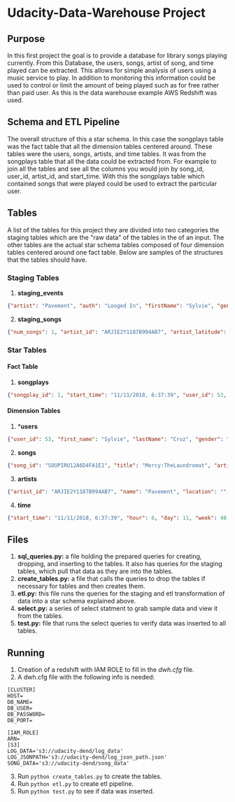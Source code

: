 # Udacity-Data-Warehouse Project

## Purpose
In this first project the goal is to provide a database for library songs playing currently. From this Database, the users, songs, artist of song, and time played can be extracted. This allows for simple analysis of users using a music service to play. In addition to monitoring this information could be used to control or limit the amount of being played such as for free rather than paid user. As this is the data warehouse example AWS Redshift was used.

## Schema and ETL Pipeline
The overall structure of this a star schema. In this case the songplays table was the fact table that all the dimension tables centered around. These tables were the users, songs, artists, and time tables. It was from the songplays table that all the data could be extracted from. For example to join all the tables and see all the columns you would join by song_id, user_id, artist_id, and start_time. With this the songplays table which contained songs that were played could be used to extract the particular user.

## Tables

A list of the tables for this project they are divided into two categories the staging tables which are the "raw data" of the tables in the of an input. The other tables are the actual star schema tables composed of four dimension tables centered around one fact table. Below are samples of the structures that the tables should have.

### Staging Tables

1. **staging_events**
```json
{"artist": "Pavement", "auth": "Looged In", "firstName": "Sylvie", "gender": "F", "itemInSession": 0, "lastName": "Cruz", "length": 99.16036, "level": "free", "location": "Klamath Falls, OR", "method": "PUT", "page": "NextSong", "registration": 1.540266e+12,"sessionId": 345, "song": "Mercy:TheLaundromat", "status": 200, "ts": 1541990258796, "userAgent": "Mozilla/5.0(Macintosh;Intel Mac OSX 10_9_4","userId": 53}
```
2. **staging_songs**
```json
{"num_songs": 1, "artist_id": "ARJIE2Y1187B994AB7", "artist_latitude": null, "artist_longitude": null, "artist_location": "", "artist_name": "Line Renaud", "song_id": "SOUPIRU12A6D4FA1E1", "title": "Der Kleine Dompfaff", "duration": 152.92036, "year": 0}
```

### Star Tables

#### Fact Table

1. **songplays**
```json
{"songplay_id": 1, "start_time": "11/11/2018, 6:37:39", "user_id": 53, "level": "free", "song_id": "SOUPIRU12A6D4FA1E1", "artist_id": "ARJIE2Y1187B994AB7", "session_id": 345, "location": "Klamath Falls, OR", "user_agent": "Mozilla/5.0(Macintosh;Intel Mac OSX 10_9_4"}
```

#### Dimension Tables

1. ***users**
```json
{"user_id": 53, "first_name": "Sylvie", "lastName": "Cruz", "gender": "F", "level": "free"}
```
2. **songs**
```json
{"song_id": "SOUPIRU12A6D4FA1E1", "title": "Mercy:TheLaundromat", "artist_id": "ARJIE2Y1187B994AB7", "year": 0, "duration": 152.92036}
```
3. **artists**
```json
{"artist_id": "ARJIE2Y1187B994AB7", "name": "Pavement", "location": "", "latitude": null, "longitude": null}
```
4. **time**
```json
{"start_time": "11/11/2018, 6:37:39", "hour": 6, "day": 11, "week": 48, "month": 11, "year": 2018, "weekday": 5}
```

## Files

1. **sql_queries.py:** a file holding the prepared queries for creating, dropping, and inserting to the tables. It also has queries for the staging tables, which pull that data as they are into the tables.
2. **create_tables.py:** a file that calls the queries to drop the tables if necessary for tables and then creates them.
3. **etl.py:** this file runs the queries for the staging and etl transformation of data into a star schema explained above.
4. **select.py:** a series of select statment to grab sample data and view it from the tables.
5. **test.py:** file that runs the select queries to verify data was inserted to all tables.

## Running

1. Creation of a redshift with IAM ROLE to fill in the *dwh.cfg* file.
2. A dwh.cfg file with the following info is needed:
```
[CLUSTER]
HOST=
DB_NAME=
DB_USER=
DB_PASSWORD=
DB_PORT=

[IAM_ROLE]
ARN=
[S3]
LOG_DATA='s3://udacity-dend/log_data'
LOG_JSONPATH='s3://udacity-dend/log_json_path.json'
SONG_DATA='s3://udacity-dend/song_data'
```
3. Run ```python create_tables.py``` to create the tables.
4. Run ```python etl.py``` to create etl pipeline.
5. Run ```python test.py``` to see if data was inserted.
